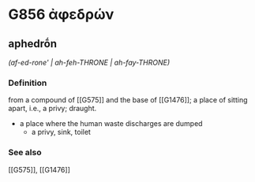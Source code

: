 # G856 ἀφεδρών

## aphedrṓn

_(af-ed-rone' | ah-feh-THRONE | ah-fay-THRONE)_

### Definition

from a compound of [[G575]] and the base of [[G1476]]; a place of sitting apart, i.e., a privy; draught.

- a place where the human waste discharges are dumped
  - a privy, sink, toilet

### See also

[[G575]], [[G1476]]

